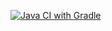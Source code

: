 [![Java CI with Gradle](https://github.com/Liebenfels-18/api-ci1/actions/workflows/gradle.yml/badge.svg)](https://github.com/Liebenfels-18/api-ci1/actions/workflows/gradle.yml)